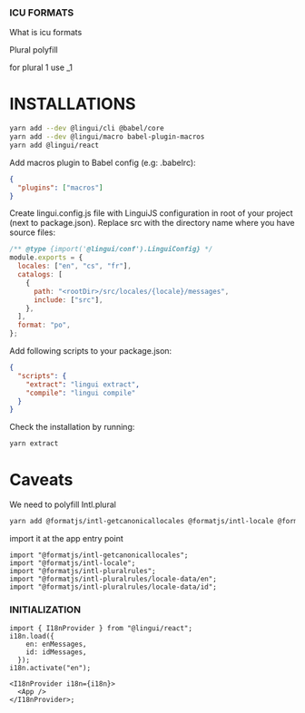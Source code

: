 ### ICU FORMATS

What is icu formats

Plural polyfill

for plural 1 use \_1

# INSTALLATIONS

```sh
yarn add --dev @lingui/cli @babel/core
yarn add --dev @lingui/macro babel-plugin-macros
yarn add @lingui/react
```

Add macros plugin to Babel config (e.g: .babelrc):

```json
{
  "plugins": ["macros"]
}
```

Create lingui.config.js file with LinguiJS configuration in root of your project (next to package.json). Replace src with the directory name where you have source files:

```js
/** @type {import('@lingui/conf').LinguiConfig} */
module.exports = {
  locales: ["en", "cs", "fr"],
  catalogs: [
    {
      path: "<rootDir>/src/locales/{locale}/messages",
      include: ["src"],
    },
  ],
  format: "po",
};
```

Add following scripts to your package.json:

```json
{
  "scripts": {
    "extract": "lingui extract",
    "compile": "lingui compile"
  }
}
```

Check the installation by running:

```
yarn extract
```

# Caveats

We need to polyfill Intl.plural

```sh
yarn add @formatjs/intl-getcanonicallocales @formatjs/intl-locale @formatjs/intl-pluralrules
```

import it at the app entry point

```tsx
import "@formatjs/intl-getcanonicallocales";
import "@formatjs/intl-locale";
import "@formatjs/intl-pluralrules";
import "@formatjs/intl-pluralrules/locale-data/en";
import "@formatjs/intl-pluralrules/locale-data/id";
```

### INITIALIZATION

```tsx
import { I18nProvider } from "@lingui/react";
i18n.load({
    en: enMessages,
    id: idMessages,
  });
i18n.activate("en");

<I18nProvider i18n={i18n}>
  <App />
</I18nProvider>;
```
